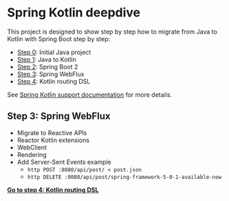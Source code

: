 # Spring Kotlin deepdive

This project is designed to show step by step how to migrate from Java to Kotlin with
Spring Boot step by step:
 * [Step 0](https://github.com/sdeleuze/spring-kotlin-deepdive/): Initial Java project
 * [Step 1](https://github.com/sdeleuze/spring-kotlin-deepdive/tree/step1): Java to Kotlin
 * [Step 2](https://github.com/sdeleuze/spring-kotlin-deepdive/tree/step2): Spring Boot 2
 * [Step 3](https://github.com/sdeleuze/spring-kotlin-deepdive/tree/step3): Spring WebFlux
 * [Step 4](https://github.com/sdeleuze/spring-kotlin-deepdive/tree/step4): Kotlin routing DSL
 
See [Spring Kotlin support documentation](https://docs.spring.io/spring/docs/current/spring-framework-reference/languages.html#kotlin) for more details.
 
## Step 3: Spring WebFlux

* Migrate to Reactive APIs
* Reactor Kotlin extensions
* WebClient
* Rendering
* Add Server-Sent Events example
	* `http POST :8080/api/post/ < post.json`
	* `http DELETE :8080/api/post/spring-framework-5-0-1-available-now`

**[Go to step 4: Kotlin routing DSL](https://github.com/sdeleuze/spring-kotlin-deepdive/tree/step4)**

